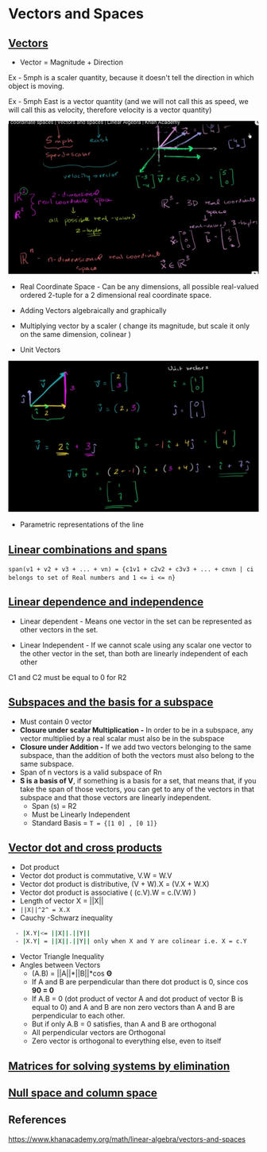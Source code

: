 # Vectors and Spaces

## [Vectors](https://www.khanacademy.org/math/linear-algebra/vectors-and-spaces#vectors)

- Vector = Magnitude + Direction

Ex - 5mph is a scaler quantity, because it doesn't tell the direction in which object is moving.

Ex - 5mph East is a vector quantity (and we will not call this as speed, we will call this as velocity, therefore velocity is a vector quantity)

![image](../../media/Vectors-and-Spaces-image1.jpg)

- Real Coordinate Space - Can be any dimensions, all possible real-valued ordered 2-tuple for a 2 dimensional real coordinate space.

- Adding Vectors algebraically and graphically
- Multiplying vector by a scaler ( change its magnitude, but scale it only on the same dimension, colinear )
- Unit Vectors

![image](../../media/Vectors-and-Spaces-image2.jpg)

- Parametric representations of the line

## [Linear combinations and spans](https://www.khanacademy.org/math/linear-algebra/vectors-and-spaces#linear-combinations)

`span(v1 + v2 + v3 + ... + vn) = {c1v1 + c2v2 + c3v3 + ... + cnvn | ci belongs to set of Real numbers and 1 <= i <= n}`

## [Linear dependence and independence](https://www.khanacademy.org/math/linear-algebra/vectors-and-spaces#linear-independence)

- Linear dependent - Means one vector in the set can be represented as other vectors in the set.

- Linear Independent - If we cannot scale using any scalar one vector to the other vector in the set, than both are linearly independent of each other

C1 and C2 must be equal to 0 for R2

## [Subspaces and the basis for a subspace](https://www.khanacademy.org/math/linear-algebra/vectors-and-spaces#subspace-basis)

- Must contain 0 vector
- **Closure under scalar Multiplication -** In order to be in a subspace, any vector multiplied by a real scalar must also be in the subspace
- **Closure under Addition -** If we add two vectors belonging to the same subspace, than the addition of both the vectors must also belong to the same subspace.
- Span of n vectors is a valid subspace of Rn
- **S is a basis of V**, if something is a basis for a set, that means that, if you take the span of those vectors, you can get to any of the vectors in that subspace and that those vectors are linearly independent.
  - Span (s) = R2
  - Must be Linearly Independent
  - Standard Basis = `T = {[1 0] , [0 1]}`

## [Vector dot and cross products](https://www.khanacademy.org/math/linear-algebra/vectors-and-spaces#dot-cross-products)

- Dot product
- Vector dot product is commutative, V.W = W.V
- Vector dot product is distributive, (V + W).X = (V.X + W.X)
- Vector dot product is associative ( (c.V).W = c.(V.W) )
- Length of vector X = ||X||
- `||X||^2^ = X.X`
- Cauchy -Schwarz inequality

```bash
  - |X.Y|<= ||X||.||Y||
  - |X.Y| = ||X||.||Y|| only when X and Y are colinear i.e. X = c.Y
```

- Vector Triangle Inequality
- Angles between Vectors
  - (A.B) = ||A||*||B||*cos **Θ**
  - If A and B are perpendicular than there dot product is 0, since cos **90 = 0**
  - If A.B = 0 (dot product of vector A and dot product of vector B is equal to 0) and A and B are non zero vectors than A and B are perpendicular to each other.
  - But if only A.B = 0 satisfies, than A and B are orthogonal
  - All perpendicular vectors are Orthogonal
  - Zero vector is orthogonal to everything else, even to itself

## [Matrices for solving systems by elimination](https://www.khanacademy.org/math/linear-algebra/vectors-and-spaces#matrices-elimination)

## [Null space and column space](https://www.khanacademy.org/math/linear-algebra/vectors-and-spaces#null-column-space)

## References

https://www.khanacademy.org/math/linear-algebra/vectors-and-spaces
